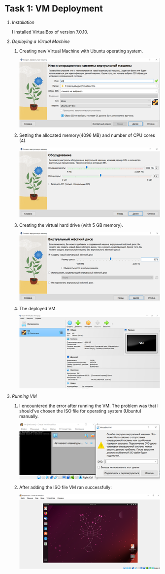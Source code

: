 # Task 1: VM Deployment

1. *Installation*

    I installed VirtualBox of version 7.0.10.

2. *Deploying a Virtual Machine*

    1. Creating new Virtual Machine with Ubuntu operating system.
 
        ![Nem_VM](images/1-new_vm.png)

    2. Setting the allocated memory(4096 MB) and number of CPU cores (4).

        ![Settings](images/2-settings.png)

    3. Creating the virtual hard drive (with 5 GB memory).

        ![HDD](images/3-virtual_hard_drive.png)

    4. The deployed VM.

        ![Alt text](images/4-deployed_vm.png)

3. *Running VM*

    1. I encountered the error after running the VM. The problem was that I should've chosen the ISO file for operating system (Ubuntu) manually.  
        
        ![Alt text](images/5-error.png)
    
    2. After adding the ISO file VM ran successfully:

        ![Alt text](images/6-running_vm.png)
        